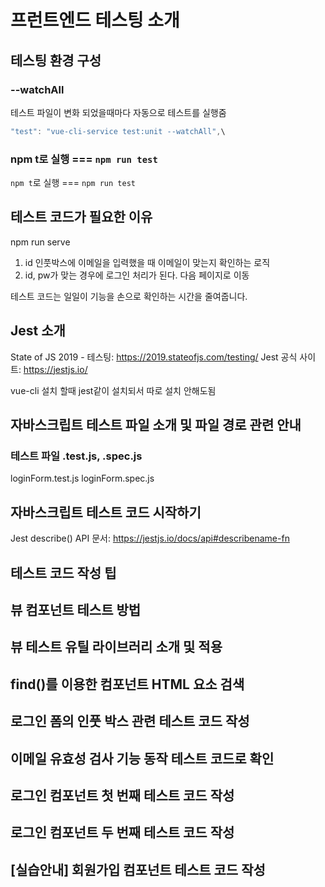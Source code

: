 # 프런트엔드 테스팅 소개

## 테스팅 환경 구성
### --watchAll
테스트 파일이 변화 되었을때마다 자동으로 테스트를 실행줌
```javascript
"test": "vue-cli-service test:unit --watchAll",\
```

### npm t로 실행 === `npm run test`
`npm t`로 실행 === `npm run test`

## 테스트 코드가 필요한 이유
npm run serve
1. id 인풋박스에 이메일을 입력했을 때 이메일이 맞는지 확인하는 로직
2. id, pw가 맞는 경우에 로그인 처리가 된다. 다음 페이지로 이동

테스트 코드는 일일이 기능을 손으로 확인하는 시간을 줄여줍니다.

## Jest 소개
State of JS 2019 - 테스팅: https://2019.stateofjs.com/testing/
Jest 공식 사이트: https://jestjs.io/

vue-cli 설치 할때 jest같이 설치되서 따로 설치 안해도됨

## 자바스크립트 테스트 파일 소개 및 파일 경로 관련 안내
### 테스트 파일 .test.js, .spec.js
loginForm.test.js
loginForm.spec.js

## 자바스크립트 테스트 코드 시작하기
Jest describe() API 문서: https://jestjs.io/docs/api#describename-fn

## 테스트 코드 작성 팁

## 뷰 컴포넌트 테스트 방법

## 뷰 테스트 유틸 라이브러리 소개 및 적용

## find()를 이용한 컴포넌트 HTML 요소 검색

## 로그인 폼의 인풋 박스 관련 테스트 코드 작성

## 이메일 유효성 검사 기능 동작 테스트 코드로 확인

## 로그인 컴포넌트 첫 번째 테스트 코드 작성

## 로그인 컴포넌트 두 번째 테스트 코드 작성

## [실습안내] 회원가입 컴포넌트 테스트 코드 작성

